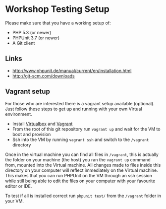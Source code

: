 # Workshop Testing Setup

Please make sure that you have a working setup of:

* PHP 5.3 (or newer)
* PHPUnit 3.7 (or newer)
* A Git client

## Links

* http://www.phpunit.de/manual/current/en/installation.html
* http://git-scm.com/downloads

## Vagrant setup

For those who are interested there is a vagrant setup available (optional).
Just follow these steps to get up and running with your own Virtual environment.

* Install [Virtualbox](https://www.virtualbox.org/) and [Vagrant](http://www.vagrantup.com)
* From the root of this git repository run `vagrant up` and wait for the VM to boot and provision
* Ssh into the VM by running `vagrant ssh` and switch to the `/vagrant` directory

Once in the virtual machine you can find all files in `/vagrant`, this is actually the folder on your machine (the host) you ran the `vagrant up` command from, mounted into the Virtual machine. All changes made to files inside this directory on your computer will reflect immediately on the Virtual machine. This makes that you can run PHPUnit on the VM through an ssh session while still being able to edit the files on your computer with your favourite editor or IDE.

To test if all is installed correct run `phpunit test/` from the `/vagrant` folder in your VM.
